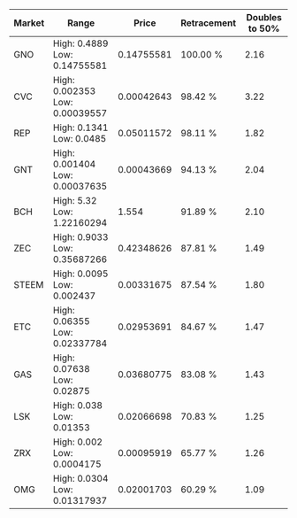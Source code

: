 | Market | Range | Price| Retracement | Doubles to 50% |
| --- | --- | --- | --- | --- |
| GNO | High: 0.4889<br />Low: 0.14755581 | 0.14755581 | 100.00 % | 2.16 |
| CVC | High: 0.002353<br />Low: 0.00039557 | 0.00042643 | 98.42 % | 3.22 |
| REP | High: 0.1341<br />Low: 0.0485 | 0.05011572 | 98.11 % | 1.82 |
| GNT | High: 0.001404<br />Low: 0.00037635 | 0.00043669 | 94.13 % | 2.04 |
| BCH | High: 5.32<br />Low: 1.22160294 | 1.554 | 91.89 % | 2.10 |
| ZEC | High: 0.9033<br />Low: 0.35687266 | 0.42348626 | 87.81 % | 1.49 |
| STEEM | High: 0.0095<br />Low: 0.002437 | 0.00331675 | 87.54 % | 1.80 |
| ETC | High: 0.06355<br />Low: 0.02337784 | 0.02953691 | 84.67 % | 1.47 |
| GAS | High: 0.07638<br />Low: 0.02875 | 0.03680775 | 83.08 % | 1.43 |
| LSK | High: 0.038<br />Low: 0.01353 | 0.02066698 | 70.83 % | 1.25 |
| ZRX | High: 0.002<br />Low: 0.0004175 | 0.00095919 | 65.77 % | 1.26 |
| OMG | High: 0.0304<br />Low: 0.01317937 | 0.02001703 | 60.29 % | 1.09 |
